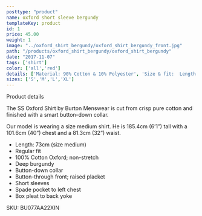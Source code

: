 ```yaml
---
posttype: "product"
name: oxford short sleeve bergundy
templateKey: product
id: 1
price: 45.00
weight: 1
image: "../oxford_shirt_bergundy/oxford_shirt_bergundy_front.jpg"
path: "/products/oxford_shirt_bergundy/oxford_shirt_bergundy"
date: "2017-11-07"
tags: ['shirt']
color: ['all','red']
details: ['Material: 90% Cotton & 10% Polyester', 'Size & fit:  Length: 73cm','Care: Warm machine wash.']
sizes: ['S','M','L','XL']
---
```


<!-- ![alt text](/products/black_100_polo/black_100_polo.jpg) -->






Product details

The SS Oxford Shirt by Burton Menswear is cut from crisp pure cotton and finished with a smart button-down collar.

Our model is wearing a size medium shirt. He is 185.4cm (6’1”) tall with a 101.6cm (40”) chest and a 81.3cm (32”) waist.

- Length: 73cm (size medium)
- Regular fit
- 100% Cotton Oxford; non-stretch
- Deep burgundy
- Button-down collar
- Button-through front; raised placket
- Short sleeves
- Spade pocket to left chest
- Box pleat to back yoke

SKU: BU077AA22XIN



